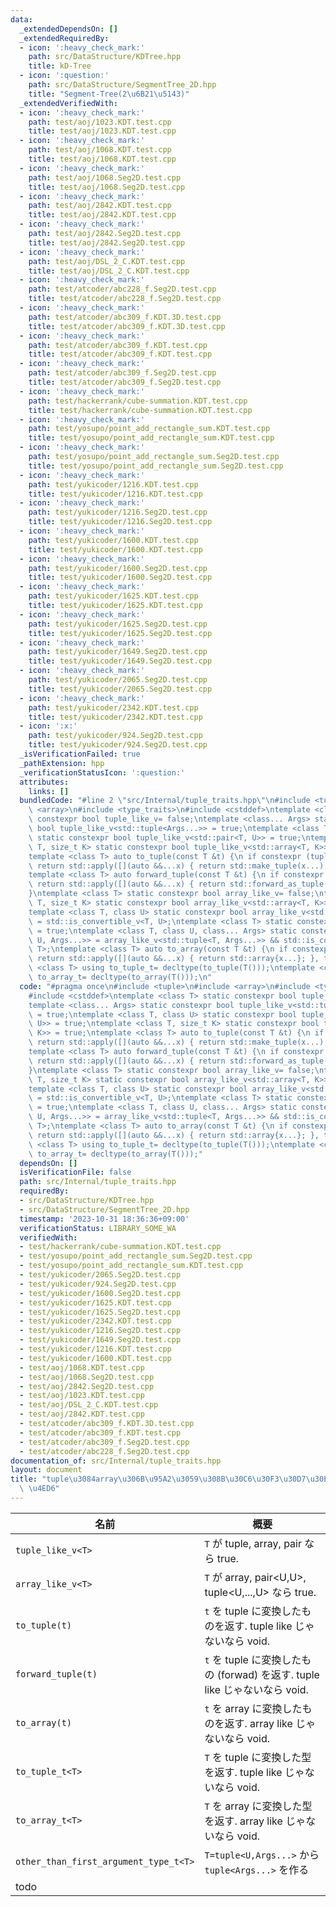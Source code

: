 ```yaml
---
data:
  _extendedDependsOn: []
  _extendedRequiredBy:
  - icon: ':heavy_check_mark:'
    path: src/DataStructure/KDTree.hpp
    title: kD-Tree
  - icon: ':question:'
    path: src/DataStructure/SegmentTree_2D.hpp
    title: "Segment-Tree(2\u6B21\u5143)"
  _extendedVerifiedWith:
  - icon: ':heavy_check_mark:'
    path: test/aoj/1023.KDT.test.cpp
    title: test/aoj/1023.KDT.test.cpp
  - icon: ':heavy_check_mark:'
    path: test/aoj/1068.KDT.test.cpp
    title: test/aoj/1068.KDT.test.cpp
  - icon: ':heavy_check_mark:'
    path: test/aoj/1068.Seg2D.test.cpp
    title: test/aoj/1068.Seg2D.test.cpp
  - icon: ':heavy_check_mark:'
    path: test/aoj/2842.KDT.test.cpp
    title: test/aoj/2842.KDT.test.cpp
  - icon: ':heavy_check_mark:'
    path: test/aoj/2842.Seg2D.test.cpp
    title: test/aoj/2842.Seg2D.test.cpp
  - icon: ':heavy_check_mark:'
    path: test/aoj/DSL_2_C.KDT.test.cpp
    title: test/aoj/DSL_2_C.KDT.test.cpp
  - icon: ':heavy_check_mark:'
    path: test/atcoder/abc228_f.Seg2D.test.cpp
    title: test/atcoder/abc228_f.Seg2D.test.cpp
  - icon: ':heavy_check_mark:'
    path: test/atcoder/abc309_f.KDT.3D.test.cpp
    title: test/atcoder/abc309_f.KDT.3D.test.cpp
  - icon: ':heavy_check_mark:'
    path: test/atcoder/abc309_f.KDT.test.cpp
    title: test/atcoder/abc309_f.KDT.test.cpp
  - icon: ':heavy_check_mark:'
    path: test/atcoder/abc309_f.Seg2D.test.cpp
    title: test/atcoder/abc309_f.Seg2D.test.cpp
  - icon: ':heavy_check_mark:'
    path: test/hackerrank/cube-summation.KDT.test.cpp
    title: test/hackerrank/cube-summation.KDT.test.cpp
  - icon: ':heavy_check_mark:'
    path: test/yosupo/point_add_rectangle_sum.KDT.test.cpp
    title: test/yosupo/point_add_rectangle_sum.KDT.test.cpp
  - icon: ':heavy_check_mark:'
    path: test/yosupo/point_add_rectangle_sum.Seg2D.test.cpp
    title: test/yosupo/point_add_rectangle_sum.Seg2D.test.cpp
  - icon: ':heavy_check_mark:'
    path: test/yukicoder/1216.KDT.test.cpp
    title: test/yukicoder/1216.KDT.test.cpp
  - icon: ':heavy_check_mark:'
    path: test/yukicoder/1216.Seg2D.test.cpp
    title: test/yukicoder/1216.Seg2D.test.cpp
  - icon: ':heavy_check_mark:'
    path: test/yukicoder/1600.KDT.test.cpp
    title: test/yukicoder/1600.KDT.test.cpp
  - icon: ':heavy_check_mark:'
    path: test/yukicoder/1600.Seg2D.test.cpp
    title: test/yukicoder/1600.Seg2D.test.cpp
  - icon: ':heavy_check_mark:'
    path: test/yukicoder/1625.KDT.test.cpp
    title: test/yukicoder/1625.KDT.test.cpp
  - icon: ':heavy_check_mark:'
    path: test/yukicoder/1625.Seg2D.test.cpp
    title: test/yukicoder/1625.Seg2D.test.cpp
  - icon: ':heavy_check_mark:'
    path: test/yukicoder/1649.Seg2D.test.cpp
    title: test/yukicoder/1649.Seg2D.test.cpp
  - icon: ':heavy_check_mark:'
    path: test/yukicoder/2065.Seg2D.test.cpp
    title: test/yukicoder/2065.Seg2D.test.cpp
  - icon: ':heavy_check_mark:'
    path: test/yukicoder/2342.KDT.test.cpp
    title: test/yukicoder/2342.KDT.test.cpp
  - icon: ':x:'
    path: test/yukicoder/924.Seg2D.test.cpp
    title: test/yukicoder/924.Seg2D.test.cpp
  _isVerificationFailed: true
  _pathExtension: hpp
  _verificationStatusIcon: ':question:'
  attributes:
    links: []
  bundledCode: "#line 2 \"src/Internal/tuple_traits.hpp\"\n#include <tuple>\n#include\
    \ <array>\n#include <type_traits>\n#include <cstddef>\ntemplate <class T> static\
    \ constexpr bool tuple_like_v= false;\ntemplate <class... Args> static constexpr\
    \ bool tuple_like_v<std::tuple<Args...>> = true;\ntemplate <class T, class U>\
    \ static constexpr bool tuple_like_v<std::pair<T, U>> = true;\ntemplate <class\
    \ T, size_t K> static constexpr bool tuple_like_v<std::array<T, K>> = true;\n\
    template <class T> auto to_tuple(const T &t) {\n if constexpr (tuple_like_v<T>)\
    \ return std::apply([](auto &&...x) { return std::make_tuple(x...); }, t);\n}\n\
    template <class T> auto forward_tuple(const T &t) {\n if constexpr (tuple_like_v<T>)\
    \ return std::apply([](auto &&...x) { return std::forward_as_tuple(x...); }, t);\n\
    }\ntemplate <class T> static constexpr bool array_like_v= false;\ntemplate <class\
    \ T, size_t K> static constexpr bool array_like_v<std::array<T, K>> = true;\n\
    template <class T, class U> static constexpr bool array_like_v<std::pair<T, U>>\
    \ = std::is_convertible_v<T, U>;\ntemplate <class T> static constexpr bool array_like_v<std::tuple<T>>\
    \ = true;\ntemplate <class T, class U, class... Args> static constexpr bool array_like_v<std::tuple<T,\
    \ U, Args...>> = array_like_v<std::tuple<T, Args...>> && std::is_convertible_v<U,\
    \ T>;\ntemplate <class T> auto to_array(const T &t) {\n if constexpr (array_like_v<T>)\
    \ return std::apply([](auto &&...x) { return std::array{x...}; }, t);\n}\ntemplate\
    \ <class T> using to_tuple_t= decltype(to_tuple(T()));\ntemplate <class T> using\
    \ to_array_t= decltype(to_array(T()));\n"
  code: "#pragma once\n#include <tuple>\n#include <array>\n#include <type_traits>\n\
    #include <cstddef>\ntemplate <class T> static constexpr bool tuple_like_v= false;\n\
    template <class... Args> static constexpr bool tuple_like_v<std::tuple<Args...>>\
    \ = true;\ntemplate <class T, class U> static constexpr bool tuple_like_v<std::pair<T,\
    \ U>> = true;\ntemplate <class T, size_t K> static constexpr bool tuple_like_v<std::array<T,\
    \ K>> = true;\ntemplate <class T> auto to_tuple(const T &t) {\n if constexpr (tuple_like_v<T>)\
    \ return std::apply([](auto &&...x) { return std::make_tuple(x...); }, t);\n}\n\
    template <class T> auto forward_tuple(const T &t) {\n if constexpr (tuple_like_v<T>)\
    \ return std::apply([](auto &&...x) { return std::forward_as_tuple(x...); }, t);\n\
    }\ntemplate <class T> static constexpr bool array_like_v= false;\ntemplate <class\
    \ T, size_t K> static constexpr bool array_like_v<std::array<T, K>> = true;\n\
    template <class T, class U> static constexpr bool array_like_v<std::pair<T, U>>\
    \ = std::is_convertible_v<T, U>;\ntemplate <class T> static constexpr bool array_like_v<std::tuple<T>>\
    \ = true;\ntemplate <class T, class U, class... Args> static constexpr bool array_like_v<std::tuple<T,\
    \ U, Args...>> = array_like_v<std::tuple<T, Args...>> && std::is_convertible_v<U,\
    \ T>;\ntemplate <class T> auto to_array(const T &t) {\n if constexpr (array_like_v<T>)\
    \ return std::apply([](auto &&...x) { return std::array{x...}; }, t);\n}\ntemplate\
    \ <class T> using to_tuple_t= decltype(to_tuple(T()));\ntemplate <class T> using\
    \ to_array_t= decltype(to_array(T()));"
  dependsOn: []
  isVerificationFile: false
  path: src/Internal/tuple_traits.hpp
  requiredBy:
  - src/DataStructure/KDTree.hpp
  - src/DataStructure/SegmentTree_2D.hpp
  timestamp: '2023-10-31 18:36:36+09:00'
  verificationStatus: LIBRARY_SOME_WA
  verifiedWith:
  - test/hackerrank/cube-summation.KDT.test.cpp
  - test/yosupo/point_add_rectangle_sum.Seg2D.test.cpp
  - test/yosupo/point_add_rectangle_sum.KDT.test.cpp
  - test/yukicoder/2065.Seg2D.test.cpp
  - test/yukicoder/924.Seg2D.test.cpp
  - test/yukicoder/1600.Seg2D.test.cpp
  - test/yukicoder/1625.KDT.test.cpp
  - test/yukicoder/1625.Seg2D.test.cpp
  - test/yukicoder/2342.KDT.test.cpp
  - test/yukicoder/1216.Seg2D.test.cpp
  - test/yukicoder/1649.Seg2D.test.cpp
  - test/yukicoder/1216.KDT.test.cpp
  - test/yukicoder/1600.KDT.test.cpp
  - test/aoj/1068.KDT.test.cpp
  - test/aoj/1068.Seg2D.test.cpp
  - test/aoj/2842.Seg2D.test.cpp
  - test/aoj/1023.KDT.test.cpp
  - test/aoj/DSL_2_C.KDT.test.cpp
  - test/aoj/2842.KDT.test.cpp
  - test/atcoder/abc309_f.KDT.3D.test.cpp
  - test/atcoder/abc309_f.KDT.test.cpp
  - test/atcoder/abc309_f.Seg2D.test.cpp
  - test/atcoder/abc228_f.Seg2D.test.cpp
documentation_of: src/Internal/tuple_traits.hpp
layout: document
title: "tuple\u3084array\u306B\u95A2\u3059\u308B\u30C6\u30F3\u30D7\u30EC\u30FC\u30C8\
  \ \u4ED6"
---
```


| 名前                 | 概要                                                                                             |
| ------------------- | ------------------------------------------------------------------------------------------------ |
|`tuple_like_v<T>`|`T` が tuple, array, pair なら true.|
|`array_like_v<T>`|`T` が array, pair<U,U>, tuple<U,...,U> なら true.|
|`to_tuple(t)`| `t` を tuple に変換したものを返す. tuple like じゃないなら void.|
|`forward_tuple(t)`|`t` を tuple に変換したもの (forwad) を返す. tuple like じゃないなら void.|
|`to_array(t)`|`t` を array に変換したものを返す. array like じゃないなら void.|
|`to_tuple_t<T>`|`T` を tuple に変換した型 を返す. tuple like じゃないなら void.|
|`to_array_t<T>`|`T` を array に変換した型 を返す. array like じゃないなら void.|
| `other_than_first_argument_type_t<T>`| `T=tuple<U,Args...>` から `tuple<Args...>` を作る |
|todo||